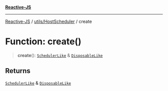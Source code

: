 [**Reactive-JS**](../../../README.md)

***

[Reactive-JS](../../../README.md) / [utils/HostScheduler](../README.md) / create

# Function: create()

> **create**(): [`SchedulerLike`](../../interfaces/SchedulerLike.md) & [`DisposableLike`](../../interfaces/DisposableLike.md)

## Returns

[`SchedulerLike`](../../interfaces/SchedulerLike.md) & [`DisposableLike`](../../interfaces/DisposableLike.md)
